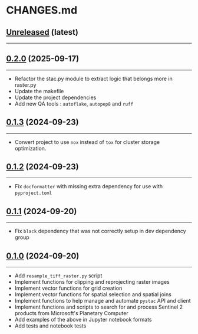 # CHANGES.md

## [Unreleased](https://github.com/RolnickLab/geospatial-tools/tree/main) (latest)

______________________________________________________________________

<!-- (New changes here in list form) -->

## [0.2.0](https://github.com/RolnickLab/geospatial-tools/tree/0.2.0) (2025-09-17)

______________________________________________________________________

- Refactor the stac.py module to extract logic that belongs more in raster.py
- Update the makefile
- Update the project dependencies
- Add new QA tools : `autoflake`, `autopep8` and `ruff`

## [0.1.3](https://github.com/RolnickLab/geospatial-tools/tree/0.1.3) (2024-09-23)

______________________________________________________________________

- Convert project to use `nox` instead of `tox` for cluster storage optimization.

## [0.1.2](https://github.com/RolnickLab/geospatial-tools/tree/0.1.2) (2024-09-23)

______________________________________________________________________

- Fix `docformatter` with missing extra dependency for use with `pyproject.toml`

## [0.1.1](https://github.com/RolnickLab/geospatial-tools/tree/0.1.1) (2024-09-20)

______________________________________________________________________

- Fix `black` dependency that was not correctly setup in dev dependency group

## [0.1.0](https://github.com/RolnickLab/geospatial-tools/tree/0.1.0) (2024-09-20)

______________________________________________________________________

- Add `resample_tiff_raster.py` script
- Implement functions for clipping and reprojecting raster images
- Implement vector functions for grid creation
- Implement vector functions for spatial selection and spatial joins
- Implement functions to help manage and automate `pystac` API and client
- Implement functions and scripts to search for and process Sentinel 2 products from
  Microsoft's Planetary Computer
- Add examples of the above in Jupyter notebook formats
- Add tests and notebook tests
